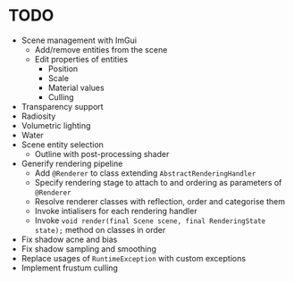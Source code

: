 # TODO

* Scene management with ImGui
  * Add/remove entities from the scene
  * Edit properties of entities
    * Position
    * Scale
    * Material values
    * Culling
* Transparency support
* Radiosity
* Volumetric lighting
* Water
* Scene entity selection
  * Outline with post-processing shader
* Generify rendering pipeline
  * Add `@Renderer` to class extending `AbstractRenderingHandler`
  * Specify rendering stage to attach to and ordering as parameters of `@Renderer`
  * Resolve renderer classes with reflection, order and categorise them
  * Invoke intialisers for each rendering handler
  * Invoke `void render(final Scene scene, final RenderingState state);` method on classes in order
* Fix shadow acne and bias
* Fix shadow sampling and smoothing
* Replace usages of `RuntimeException` with custom exceptions
* Implement frustum culling
